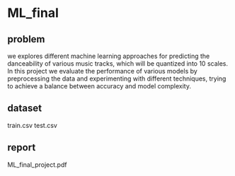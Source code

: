 # ML_final
## problem
we explores different machine learning approaches for predicting the danceability of various music tracks, which will be quantized into 10 scales. \
In this project we evaluate the performance of various models by preprocessing the data and experimenting with different techniques, trying to achieve a balance between accuracy and model complexity.
## dataset
train.csv test.csv
## report
ML_final_project.pdf

